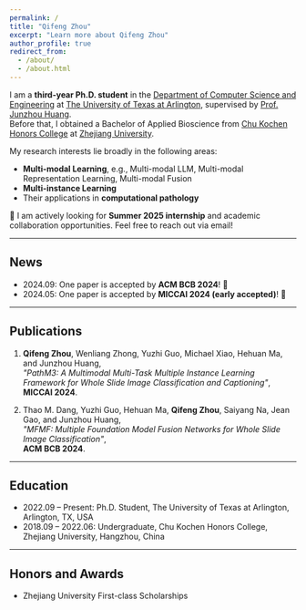 ```yaml
---
permalink: /
title: "Qifeng Zhou"
excerpt: "Learn more about Qifeng Zhou"
author_profile: true
redirect_from: 
  - /about/
  - /about.html
---
```


I am a **third-year Ph.D. student** in the [Department of Computer Science and Engineering](https://www.uta.edu/academics/schools-colleges/engineering/academics/departments/cse) at [The University of Texas at Arlington](https://www.uta.edu/), supervised by [Prof. Junzhou Huang](https://ranger.uta.edu/~huang/).  
Before that, I obtained a Bachelor of Applied Bioscience from [Chu Kochen Honors College](http://ckc.zju.edu.cn/ckcen/) at [Zhejiang University](https://www.zju.edu.cn/english/).

My research interests lie broadly in the following areas:  
- **Multi-modal Learning**, e.g., Multi-modal LLM, Multi-modal Representation Learning, Multi-modal Fusion  
- **Multi-instance Learning**  
- Their applications in **computational pathology**  

🚀 I am actively looking for **Summer 2025 internship** and academic collaboration opportunities. Feel free to reach out via email!

---

## News

- 2024.09: One paper is accepted by **ACM BCB 2024**! 🎉  
- 2024.05: One paper is accepted by **MICCAI 2024 (early accepted)**! 🎉  

---

## Publications

1. **Qifeng Zhou**, Wenliang Zhong, Yuzhi Guo, Michael Xiao, Hehuan Ma, and Junzhou Huang,  
   *"PathM3: A Multimodal Multi-Task Multiple Instance Learning Framework for Whole Slide Image Classification and Captioning"*,  
   **MICCAI 2024**.  

2. Thao M. Dang, Yuzhi Guo, Hehuan Ma, **Qifeng Zhou**, Saiyang Na, Jean Gao, and Junzhou Huang,  
   *"MFMF: Multiple Foundation Model Fusion Networks for Whole Slide Image Classification"*,  
   **ACM BCB 2024**.  

---

## Education

- 2022.09 – Present: Ph.D. Student, The University of Texas at Arlington, Arlington, TX, USA  
- 2018.09 – 2022.06: Undergraduate, Chu Kochen Honors College, Zhejiang University, Hangzhou, China  

---

## Honors and Awards

- Zhejiang University First-class Scholarships

